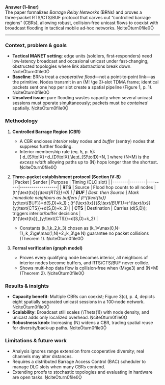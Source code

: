 **Answer (1‑liner)**  
The paper formalizes *Barrage Relay Networks* (BRNs) and proves a three‑packet RTS/CTS/BUF protocol that carves out “controlled barrage regions” (CBRs), allowing robust, collision‑free unicast flows to coexist with broadcast flooding in tactical mobile ad‑hoc networks. citeturn0file0  

---

### Context, problem & goals  
- **Tactical MANET setting**: edge units (soldiers, first‑responders) need low‑latency broadcast and occasional unicast under fast‑changing, obstructed topologies where link abstractions break down. citeturn0file0  
- **Baseline**: BRNs treat a *cooperative flood*—not a point‑to‑point link—as the primitive. Nodes transmit in an \(M\! \ge 3\)‑slot TDMA frame; identical packets sent one hop per slot create a spatial pipeline (Figure 1, p. 1). citeturn0file0  
- **Unsolved issue**: pure flooding wastes capacity when several unicast sessions must operate simultaneously; packets must be *contained* spatially. citeturn0file0  

### Methodology  
1. **Controlled Barrage Region (CBR)**  
   - A CBR encloses *interior* relay nodes and *buffer* (sentry) nodes that suppress further flooding.  
   - Interior membership rule (eq. 5, p. 5):  
     \[
       d_{S\!\to\!X}+d_{D\!\to\!X}\;\le\;d_{S\!\to\!D}+N,
     \]
     where \(N<M\) is the *excess width* allowing paths up to \(N\) hops longer than the shortest. citeturn0file0  

2. **Three‑packet establishment protocol (Section IV‑B)**  
   | Packet | Sender | Purpose | Timing (CLC slot) |
   |--------|--------|---------|-------------------|
   | **RTS** | Source | Flood hop counts to all nodes | \(t^{\text{tx}}_{\text{RTS}}=0\) |
   | **BUF** | Dest. then Source | Mark immediate neighbors as buffers | \(t^{\text{tx}}_{y;\text{BUF}}=d(S,D)+k_1\) ; \(t^{\text{tx}}_{S;\text{BUF}}=t^{\text{tx}}_{y;\text{CTS}}+d(S,D)+k_3\) |
   | **CTS** | Destination | Carries \(d(S,D)\); triggers interior/buffer decisions | \(t^{\text{tx}}_{y;\text{CTS}}=d(S,D)+k_2\) |  
   - Constants \(k_1,k_2,k_3\) chosen as \(k_1=\max(0,N-1),\;k_2\ge\max(1,N)+2,\;k_3\ge N\) guarantee no packet collisions (Theorem 1). citeturn0file0  

3. **Formal verification (graph model)**  
   - Proves every qualifying node becomes interior, all neighbors of interior nodes become buffers, and RTS/CTS/BUF never collide.  
   - Shows multi‑hop data flow is collision‑free when \(M\ge3\) and \(N<M\) (Theorem 2). citeturn0file0  

### Results & insights  
- **Capacity benefit**: Multiple CBRs can coexist; Figure 3(c), p. 4, depicts eight spatially separated unicast sessions in a 100‑node network. citeturn0file0  
- **Scalability**: Broadcast still scales \(\Theta(1)\) with node density, and unicast adds only localized overhead. citeturn0file0  
- **Robustness knob**: Increasing \(N\) widens a CBR, trading spatial reuse for diversity/back‑up paths. citeturn0file0  

### Limitations & future work  
- Analysis ignores range extension from cooperative diversity; real channels may alter distances.  
- Requires a distributed Barrage Access Control (BAC) scheduler to manage DLC slots when many CBRs contend.  
- Extending proofs to stochastic topologies and evaluating in hardware are open tasks. citeturn0file0